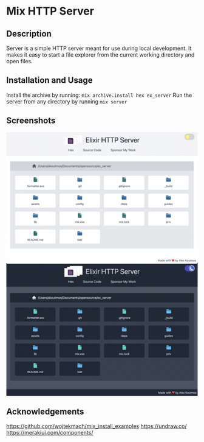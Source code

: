 # Mix HTTP Server

## Description

Server is a simple HTTP server meant for use during local development. It makes it easy to
start a file explorer from the current working directory and open files.

## Installation and Usage

Install the archive by running: `mix archive.install hex ex_server`
Run the server from any directory by running `mix server`

## Screenshots

<img align="center" src="guides/images/light_mode.png" alt="Light mode screenshot">

<img align="center" src="guides/images/dark_mode.png" alt="Dark mode screenshot">

## Acknowledgements

https://github.com/wojtekmach/mix_install_examples
https://undraw.co/
https://merakiui.com/components/
